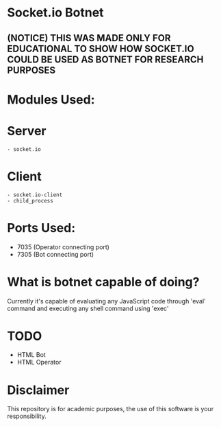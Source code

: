 # Socket.io Botnet
## (NOTICE) THIS WAS MADE ONLY FOR EDUCATIONAL TO SHOW HOW SOCKET.IO COULD BE USED AS BOTNET FOR RESEARCH PURPOSES

# Modules Used:
  # Server
    - socket.io
  
  # Client
    - socket.io-client
    - child_process
  
# Ports Used:
  - 7035 (Operator connecting port)
  - 7305 (Bot connecting port)
  
# What is botnet capable of doing?
Currently it's capable of evaluating any JavaScript code through 'eval' command and executing any shell command using 'exec'

# TODO
  - HTML Bot
  - HTML Operator

# Disclaimer
This repository is for academic purposes, the use of this software is your responsibility.
